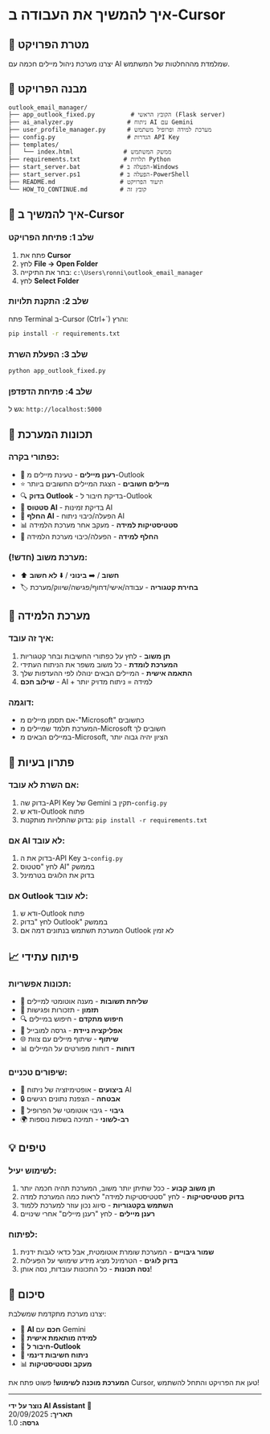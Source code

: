 # איך להמשיך את העבודה ב-Cursor

## 🎯 מטרת הפרויקט
יצרנו מערכת ניהול מיילים חכמה עם AI שמלמדת מההחלטות של המשתמש.

## 📁 מבנה הפרויקט

```
outlook_email_manager/
├── app_outlook_fixed.py          # הקובץ הראשי (Flask server)
├── ai_analyzer.py               # ניתוח AI עם Gemini
├── user_profile_manager.py      # מערכת למידה ופרופיל משתמש
├── config.py                    # הגדרות API Key
├── templates/
│   └── index.html              # ממשק המשתמש
├── requirements.txt            # תלויות Python
├── start_server.bat           # הפעלה ב-Windows
├── start_server.ps1           # הפעלה ב-PowerShell
├── README.md                  # תיעוד הפרויקט
└── HOW_TO_CONTINUE.md         # קובץ זה
```

## 🚀 איך להמשיך ב-Cursor

### שלב 1: פתיחת הפרויקט
1. פתח את **Cursor**
2. לחץ **File → Open Folder**
3. בחר את התיקייה: `c:\Users\ronni\outlook_email_manager`
4. לחץ **Select Folder**

### שלב 2: התקנת תלויות
פתח Terminal ב-Cursor (Ctrl+`) והרץ:
```bash
pip install -r requirements.txt
```

### שלב 3: הפעלת השרת
```bash
python app_outlook_fixed.py
```

### שלב 4: פתיחת הדפדפן
גש ל: `http://localhost:5000`

## 🔧 תכונות המערכת

### כפתורי בקרה:
- 🔄 **רענן מיילים** - טעינת מיילים מ-Outlook
- ⭐ **מיילים חשובים** - הצגת המיילים החשובים ביותר
- 🔍 **בדוק Outlook** - בדיקת חיבור ל-Outlook
- 🤖 **סטטוס AI** - בדיקת זמינות AI
- 🔄 **החלף AI** - הפעלה/כיבוי ניתוח AI
- 📊 **סטטיסטיקות למידה** - מעקב אחר מערכת הלמידה
- 🧠 **החלף למידה** - הפעלה/כיבוי מערכת הלמידה

### מערכת משוב (חדש!):
- ⬆️ **חשוב** / ➡️ **בינוני** / ⬇️ **לא חשוב**
- 🏷️ **בחירת קטגוריה** - עבודה/אישי/דחוף/פגישה/שיווק/מערכת

## 🧠 מערכת הלמידה

### איך זה עובד:
1. **תן משוב** - לחץ על כפתורי החשיבות ובחר קטגוריות
2. **המערכת לומדת** - כל משוב משפר את הניתוח העתידי
3. **התאמה אישית** - המיילים הבאים ינוהלו לפי ההעדפות שלך
4. **שילוב חכם** - AI + למידה = ניתוח מדויק יותר

### דוגמה:
- אם תסמן מיילים מ-"Microsoft" כחשובים
- המערכת תלמד שמיילים מ-Microsoft חשובים לך
- במיילים הבאים מ-Microsoft, הציון יהיה גבוה יותר

## 🐛 פתרון בעיות

### אם השרת לא עובד:
1. בדוק שה-API Key של Gemini תקין ב-`config.py`
2. ודא ש-Outlook פתוח
3. בדוק שהתלויות מותקנות: `pip install -r requirements.txt`

### אם AI לא עובד:
1. בדוק את ה-API Key ב-`config.py`
2. לחץ "סטטוס AI" בממשק
3. בדוק את הלוגים בטרמינל

### אם Outlook לא עובד:
1. ודא ש-Outlook פתוח
2. לחץ "בדוק Outlook" בממשק
3. המערכת תשתמש בנתונים דמה אם Outlook לא זמין

## 📈 פיתוח עתידי

### תכונות אפשריות:
- 📧 **שליחת תשובות** - מענה אוטומטי למיילים
- 📅 **תזמון** - תזכורות ופגישות
- 🔍 **חיפוש מתקדם** - חיפוש במיילים
- 📱 **אפליקציה ניידת** - גרסה למובייל
- 🌐 **שיתוף** - שיתוף מיילים עם צוות
- 📊 **דוחות** - דוחות מפורטים על המיילים

### שיפורים טכניים:
- 🚀 **ביצועים** - אופטימיזציה של ניתוח AI
- 🔒 **אבטחה** - הצפנת נתונים רגישים
- 💾 **גיבוי** - גיבוי אוטומטי של הפרופיל
- 🌍 **רב-לשוני** - תמיכה בשפות נוספות

## 💡 טיפים

### לשימוש יעיל:
1. **תן משוב קבוע** - ככל שתיתן יותר משוב, המערכת תהיה חכמה יותר
2. **בדוק סטטיסטיקות** - לחץ "סטטיסטיקות למידה" לראות כמה המערכת למדה
3. **השתמש בקטגוריות** - סיווג נכון עוזר למערכת ללמוד
4. **רענן מיילים** - לחץ "רענן מיילים" אחרי שינויים

### לפיתוח:
1. **שמור גיבויים** - המערכת שומרת אוטומטית, אבל כדאי לגבות ידנית
2. **בדוק לוגים** - הטרמינל מציג מידע שימושי על הפעילות
3. **נסה תכונות** - כל התכונות עובדות, נסה אותן!

## 🎉 סיכום

יצרנו מערכת מתקדמת שמשלבת:
- 🤖 **AI חכם** עם Gemini
- 🧠 **למידה מותאמת אישית**
- 📧 **חיבור ל-Outlook**
- 🎯 **ניתוח חשיבות דינמי**
- 📊 **מעקב וסטטיסטיקות**

**המערכת מוכנה לשימוש!** פשוט פתח את Cursor, טען את הפרויקט והתחל להשתמש!

---
**נוצר על ידי AI Assistant** 🤖  
**תאריך:** 20/09/2025  
**גרסה:** 1.0


